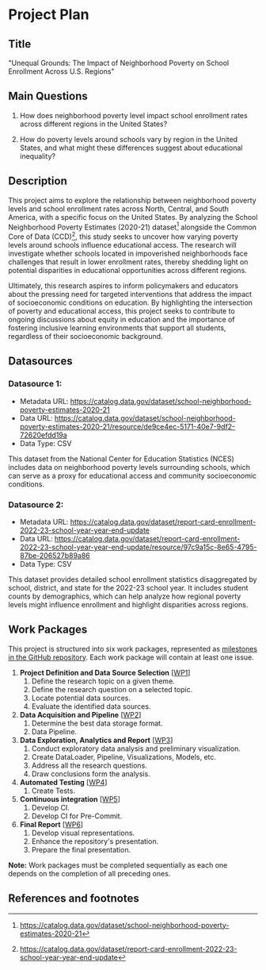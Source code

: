 # Project Plan

## Title

"Unequal Grounds: The Impact of Neighborhood Poverty on School Enrollment Across U.S. Regions"

## Main Questions

1. How does neighborhood poverty level impact school enrollment rates across different regions in the United States?

2. How do poverty levels around schools vary by region in the United States, and what might these differences suggest
   about educational inequality?

## Description


This project aims to explore the relationship between neighborhood poverty levels and school enrollment rates across North, Central, 
and South America, with a specific focus on the United States. By analyzing the School Neighborhood Poverty Estimates (2020-21) dataset[^r1] 
alongside the Common Core of Data (CCD)[^r2], this study seeks to uncover how varying poverty levels around schools influence educational access.
The research will investigate whether schools located in impoverished neighborhoods face challenges that result in lower enrollment rates, 
thereby shedding light on potential disparities in educational opportunities across different regions.

Ultimately, this research aspires to inform policymakers and educators about the pressing need for targeted interventions that address the 
impact of socioeconomic conditions on education. By highlighting the intersection of poverty and educational access, this project seeks to 
contribute to ongoing discussions about equity in education and the importance of fostering inclusive learning environments that support 
all students, regardless of their socioeconomic background​.

## Datasources


### Datasource 1:
* Metadata URL: https://catalog.data.gov/dataset/school-neighborhood-poverty-estimates-2020-21
* Data URL: https://catalog.data.gov/dataset/school-neighborhood-poverty-estimates-2020-21/resource/de9ce4ec-5171-40e7-9df2-72620efdd19a
* Data Type: CSV

This dataset from the National Center for Education Statistics (NCES) includes data on neighborhood poverty levels surrounding schools, which can serve as a proxy for educational access and community socioeconomic conditions.

### Datasource 2:
* Metadata URL: https://catalog.data.gov/dataset/report-card-enrollment-2022-23-school-year-year-end-update
* Data URL: https://catalog.data.gov/dataset/report-card-enrollment-2022-23-school-year-year-end-update/resource/97c9a15c-8e65-4795-87be-206527b89a86
* Data Type: CSV
  
This dataset provides detailed school enrollment statistics disaggregated by school, district, and state for the 2022-23 school year. It includes student counts by demographics, which can help analyze how regional poverty levels might influence enrollment and highlight disparities across regions.

## Work Packages
This project is structured into six work packages, represented as [milestones in the GitHub repository](https://github.com/maazk9119/Data-Engineering-Pipeline/milestones).
Each work package will contain at least one issue.

1. **Project Definition and Data Source Selection** [[WP1](https://github.com/maazk9119/Data-Engineering-Pipeline/milestone/1)]
    1. Define the research topic on a given theme. 
    2. Define the research question on a selected topic.
    3. Locate potential data sources.
    4. Evaluate the identified data sources.
2. **Data Acquisition and Pipeline** [[WP2](https://github.com/maazk9119/Data-Engineering-Pipeline/milestone/2)]
    1. Determine the best data storage format.
    3. Data Pipeline.
3. **Data Exploration, Analytics and Report** [[WP3](https://github.com/maazk9119/Data-Engineering-Pipeline/milestone/3)]
    1. Conduct exploratory data analysis and preliminary visualization.
    2. Create DataLoader, Pipeline, Visualizations, Models, etc.
    3. Address all the research questions.
    4. Draw conclusions form the analysis. 
4. **Automated Testing** [[WP4](https://github.com/maazk9119/Data-Engineering-Pipeline/milestone/4)]
    1. Create Tests.
5. **Continuous integration** [[WP5](https://github.com/maazk9119/Data-Engineering-Pipeline/milestone/5)]
    1. Develop CI.
    2. Develop CI for Pre-Commit.
6. **Final Report** [[WP6](https://github.com/maazk9119/Data-Engineering-Pipeline/milestone/6)]
    1. Develop visual representations. 
    2. Enhance the repository's presentation. 
    3. Prepare the final presentation.
  
**Note:** Work packages must be completed sequentially as each one depends on the completion of all preceding ones.




## References and footnotes
[^r1]: https://catalog.data.gov/dataset/school-neighborhood-poverty-estimates-2020-21
[^r2]: https://catalog.data.gov/dataset/report-card-enrollment-2022-23-school-year-year-end-update
